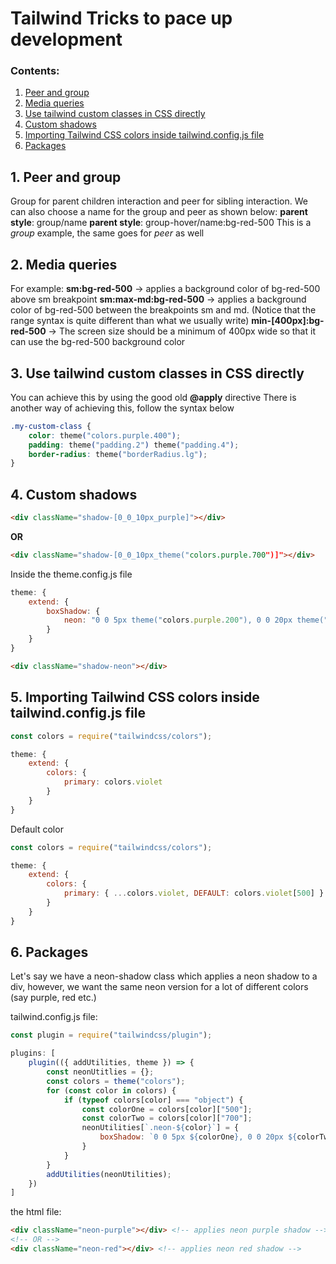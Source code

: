 # Tailwind Tricks to pace up development

### Contents:
1. [Peer and group](##1.Peer-and-group)
1. [Media queries](##2.Media-queries)
1. [Use tailwind custom classes in CSS directly](##3.Use-tailwind-custom-classes-in-CSS-directly)
1. [Custom shadows](##4.Custom-shadows)
1. [Importing Tailwind CSS colors inside tailwind.config.js file](##5.Importing-Tailwind-CSS-colors-inside-tailwind.config.js-file)
1. [Packages](##6.Packages)

## 1. Peer and group

Group for parent children interaction and peer for sibling interaction.
We can also choose a name for the group and peer as shown below:
**parent style**: group/name
**parent style**: group-hover/name:bg-red-500
This is a *group* example, the same goes for *peer* as well

## 2. Media queries

For example:
**sm:bg-red-500** -> applies a background color of bg-red-500 above sm breakpoint
**sm:max-md:bg-red-500** -> applies a background color of bg-red-500 between the breakpoints sm and md. (Notice that the range syntax is quite different than what we usually write)
**min-[400px]:bg-red-500** -> The screen size should be a minimum of 400px wide so that it can use the bg-red-500 background color

## 3. Use tailwind custom classes in CSS directly

You can achieve this by using the good old **@apply** directive
There is another way of achieving this, follow the syntax below
```css
.my-custom-class {
    color: theme("colors.purple.400");
    padding: theme("padding.2") theme("padding.4");
    border-radius: theme("borderRadius.lg");
}
```

## 4. Custom shadows

```html
<div className="shadow-[0_0_10px_purple]"></div>
```
**OR**
```html
<div className="shadow-[0_0_10px_theme("colors.purple.700")]"></div>
```

Inside the theme.config.js file

```js
theme: {
    extend: {
        boxShadow: {
            neon: "0 0 5px theme("colors.purple.200"), 0 0 20px theme("colors.purple.700")"
        }
    }
}
```
```html
<div className="shadow-neon"></div>
```

## 5. Importing Tailwind CSS colors inside tailwind.config.js file

```js
const colors = require("tailwindcss/colors");

theme: {
    extend: {
        colors: {
            primary: colors.violet
        }
    }
}
```

Default color
```js
const colors = require("tailwindcss/colors");

theme: {
    extend: {
        colors: {
            primary: { ...colors.violet, DEFAULT: colors.violet[500] }
        }
    }
}
```

## 6. Packages

Let's say we have a neon-shadow class which applies a neon shadow to a div, however, we want the same neon version for a lot of different colors (say purple, red etc.)

tailwind.config.js file:
```js
const plugin = require("tailwindcss/plugin");

plugins: [
    plugin(({ addUtilities, theme }) => {
        const neonUtitlies = {};
        const colors = theme("colors");
        for (const color in colors) {
            if (typeof colors[color] === "object") {
                const colorOne = colors[color]["500"];
                const colorTwo = colors[color]["700"];
                neonUtilities[`.neon-${color}`] = {
                    boxShadow: `0 0 5px ${colorOne}, 0 0 20px ${colorTwo}`
                }
            }
        }
        addUtilities(neonUtilities);
    })
]
```

the html file:
```html
<div className="neon-purple"></div> <!-- applies neon purple shadow -->
<!-- OR -->
<div className="neon-red"></div> <!-- applies neon red shadow -->
```
